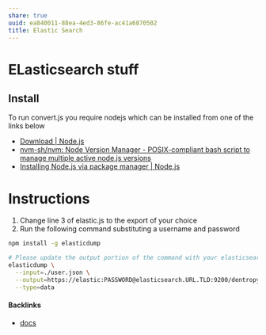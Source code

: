 ```yaml
---
share: true
uuid: ea840011-88ea-4ed3-86fe-ac41a6870502
title: Elastic Search
---
```

# ELasticsearch stuff

## Install

To run convert.js you require nodejs which can be installed from one of the links below

* [Download | Node.js](https://nodejs.org/en/download/)
* [nvm-sh/nvm: Node Version Manager - POSIX-compliant bash script to manage multiple active node.js versions](https://github.com/nvm-sh/nvm)
* [Installing Node.js via package manager | Node.js](https://nodejs.org/en/download/package-manager/)

# Instructions

1. Change line 3 of elastic.js to the export of your choice
2. Run the following command substituting a username and password

``` bash
npm install -g elasticdump

# Please update the output portion of the command with your elasticsearch credentials
elasticdump \
  --input=./user.json \
  --output=https://elastic:PASSWORD@elasticsearch.URL.TLD:9200/dentropydaemon \
  --type=data

```


#### Backlinks

* [docs](/ff5752fb-5c45-47d3-a96a-305817af6db4)